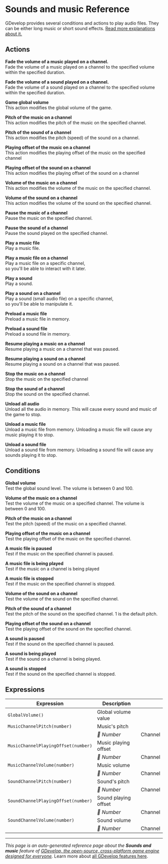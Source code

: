 # Sounds and music Reference

GDevelop provides several conditions and actions to play audio files. They can be either long music or short sound effects. [Read more explanations about it.](/gdevelop5/all-features/audio)

## Actions

**Fade the volume of a music played on a channel.**  
Fade the volume of a music played on a channel to the specified volume within the specified duration.

**Fade the volume of a sound played on a channel.**  
Fade the volume of a sound played on a channel to the specified volume within the specified duration.

**Game global volume**  
This action modifies the global volume of the game.

**Pitch of the music on a channel**  
This action modifies the pitch of the music on the specified channel.

**Pitch of the sound of a channel**  
This action modifies the pitch (speed) of the sound on a channel.

**Playing offset of the music on a channel**  
This action modifies the playing offset of the music on the specified channel

**Playing offset of the sound on a channel**  
This action modifies the playing offset of the sound on a channel

**Volume of the music on a channel**  
This action modifies the volume of the music on the specified channel.

**Volume of the sound on a channel**  
This action modifies the volume of the sound on the specified channel.

**Pause the music of a channel**  
Pause the music on the specified channel.

**Pause the sound of a channel**  
Pause the sound played on the specified channel.

**Play a music file**  
Play a music file.

**Play a music file on a channel**  
Play a music file on a specific channel,  
so you'll be able to interact with it later.

**Play a sound**  
Play a sound.

**Play a sound on a channel**  
Play a sound (small audio file) on a specific channel,  
so you'll be able to manipulate it.

**Preload a music file**  
Preload a music file in memory.

**Preload a sound file**  
Preload a sound file in memory.

**Resume playing a music on a channel**  
Resume playing a music on a channel that was paused.

**Resume playing a sound on a channel**  
Resume playing a sound on a channel that was paused.

**Stop the music on a channel**  
Stop the music on the specified channel

**Stop the sound of a channel**  
Stop the sound on the specified channel.

**Unload all audio**  
Unload all the audio in memory. This will cause every sound and music of the game to stop.

**Unload a music file**  
Unload a music file from memory. Unloading a music file will cause any music playing it to stop.

**Unload a sound file**  
Unload a sound file from memory. Unloading a sound file will cause any sounds playing it to stop.

## Conditions

**Global volume**  
Test the global sound level. The volume is between 0 and 100.

**Volume of the music on a channel**  
Test the volume of the music on a specified channel. The volume is between 0 and 100.

**Pitch of the music on a channel**  
Test the pitch (speed) of the music on a specified channel.

**Playing offset of the music on a channel**  
Test the playing offset of the music on the specified channel.

**A music file is paused**  
Test if the music on the specified channel is paused.

**A music file is being played**  
Test if the music on a channel is being played

**A music file is stopped**  
Test if the music on the specified channel is stopped.

**Volume of the sound on a channel**  
Test the volume of the sound on the specified channel.

**Pitch of the sound of a channel**  
Test the pitch of the sound on the specified channel. 1 is the default pitch.

**Playing offset of the sound on a channel**  
Test the playing offset of the sound on the specified channel.

**A sound is paused**  
Test if the sound on the specified channel is paused.

**A sound is being played**  
Test if the sound on a channel is being played.

**A sound is stopped**  
Test if the sound on the specified channel is stopped.

## Expressions

| Expression | Description |  |
|-----|-----|-----|
| `GlobalVolume()` | Global volume value ||
| `MusicChannelPitch(number)` | Music's pitch ||
| | _🔢 Number_ | Channel |
| `MusicChannelPlayingOffset(number)` | Music playing offset ||
| | _🔢 Number_ | Channel |
| `MusicChannelVolume(number)` | Music volume ||
| | _🔢 Number_ | Channel |
| `SoundChannelPitch(number)` | Sound's pitch ||
| | _🔢 Number_ | Channel |
| `SoundChannelPlayingOffset(number)` | Sound playing offset ||
| | _🔢 Number_ | Channel |
| `SoundChannelVolume(number)` | Sound volume ||
| | _🔢 Number_ | Channel |

---
*This page is an auto-generated reference page about the **Sounds and music** feature of [GDevelop, the open-source, cross-platform game engine designed for everyone](https://gdevelop.io/).* Learn more about [all GDevelop features here](/gdevelop5/all-features).